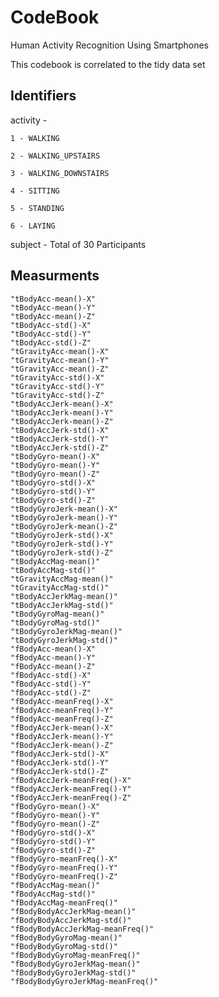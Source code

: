 # CodeBook
Human Activity Recognition Using Smartphones

This codebook is correlated to the tidy data set

## Identifiers
activity -

    1 - WALKING

    2 - WALKING_UPSTAIRS

    3 - WALKING_DOWNSTAIRS

    4 - SITTING

    5 - STANDING

    6 - LAYING

subject - Total of 30 Participants

## Measurments

    "tBodyAcc-mean()-X"              
    "tBodyAcc-mean()-Y"               
    "tBodyAcc-mean()-Z"               
    "tBodyAcc-std()-X"               
    "tBodyAcc-std()-Y"                
    "tBodyAcc-std()-Z"                
    "tGravityAcc-mean()-X"           
    "tGravityAcc-mean()-Y"            
    "tGravityAcc-mean()-Z"            
    "tGravityAcc-std()-X"            
    "tGravityAcc-std()-Y"            
    "tGravityAcc-std()-Z"             
    "tBodyAccJerk-mean()-X"          
    "tBodyAccJerk-mean()-Y"           
    "tBodyAccJerk-mean()-Z"           
    "tBodyAccJerk-std()-X"           
    "tBodyAccJerk-std()-Y"            
    "tBodyAccJerk-std()-Z"            
    "tBodyGyro-mean()-X"             
    "tBodyGyro-mean()-Y"              
    "tBodyGyro-mean()-Z"              
    "tBodyGyro-std()-X"              
    "tBodyGyro-std()-Y"               
    "tBodyGyro-std()-Z"               
    "tBodyGyroJerk-mean()-X"         
    "tBodyGyroJerk-mean()-Y"          
    "tBodyGyroJerk-mean()-Z"          
    "tBodyGyroJerk-std()-X"          
    "tBodyGyroJerk-std()-Y"           
    "tBodyGyroJerk-std()-Z"          
    "tBodyAccMag-mean()"             
    "tBodyAccMag-std()"               
    "tGravityAccMag-mean()"           
    "tGravityAccMag-std()"           
    "tBodyAccJerkMag-mean()"          
    "tBodyAccJerkMag-std()"           
    "tBodyGyroMag-mean()"            
    "tBodyGyroMag-std()"              
    "tBodyGyroJerkMag-mean()"         
    "tBodyGyroJerkMag-std()"         
    "fBodyAcc-mean()-X"               
    "fBodyAcc-mean()-Y"               
    "fBodyAcc-mean()-Z"              
    "fBodyAcc-std()-X"                
    "fBodyAcc-std()-Y"                
    "fBodyAcc-std()-Z"               
    "fBodyAcc-meanFreq()-X"           
    "fBodyAcc-meanFreq()-Y"           
    "fBodyAcc-meanFreq()-Z"          
    "fBodyAccJerk-mean()-X"           
    "fBodyAccJerk-mean()-Y"           
    "fBodyAccJerk-mean()-Z"          
    "fBodyAccJerk-std()-X"            
    "fBodyAccJerk-std()-Y"            
    "fBodyAccJerk-std()-Z"           
    "fBodyAccJerk-meanFreq()-X"       
    "fBodyAccJerk-meanFreq()-Y"       
    "fBodyAccJerk-meanFreq()-Z"      
    "fBodyGyro-mean()-X"              
    "fBodyGyro-mean()-Y"              
    "fBodyGyro-mean()-Z"             
    "fBodyGyro-std()-X"               
    "fBodyGyro-std()-Y"               
    "fBodyGyro-std()-Z"              
    "fBodyGyro-meanFreq()-X"          
    "fBodyGyro-meanFreq()-Y"          
    "fBodyGyro-meanFreq()-Z"         
    "fBodyAccMag-mean()"              
    "fBodyAccMag-std()"               
    "fBodyAccMag-meanFreq()"         
    "fBodyBodyAccJerkMag-mean()"      
    "fBodyBodyAccJerkMag-std()"       
    "fBodyBodyAccJerkMag-meanFreq()" 
    "fBodyBodyGyroMag-mean()"         
    "fBodyBodyGyroMag-std()"          
    "fBodyBodyGyroMag-meanFreq()"    
    "fBodyBodyGyroJerkMag-mean()"     
    "fBodyBodyGyroJerkMag-std()"      
    "fBodyBodyGyroJerkMag-meanFreq()"

